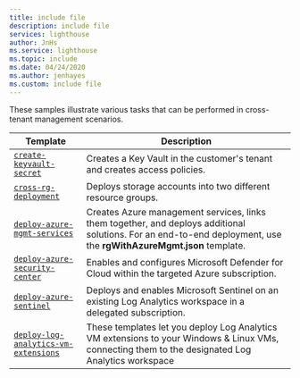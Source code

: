 ```yaml
---
title: include file
description: include file
services: lighthouse
author: JnHs
ms.service: lighthouse
ms.topic: include
ms.date: 04/24/2020
ms.author: jenhayes
ms.custom: include file
---
```


These samples illustrate various tasks that can be performed in cross-tenant management scenarios.

| **Template** | **Description** |
|---------|---------|
| [`create-keyvault-secret`](https://github.com/Azure/Azure-Lighthouse-samples/tree/master/templates/create-keyvault-secret) | Creates a Key Vault in the customer's tenant and creates access policies.
| [`cross-rg-deployment`](https://github.com/Azure/Azure-Lighthouse-samples/tree/master/templates/cross-rg-deployment) | Deploys storage accounts into two different resource groups.|
| [`deploy-azure-mgmt-services`](https://github.com/Azure/Azure-Lighthouse-samples/tree/master/templates/deploy-azure-mgmt-services) | Creates Azure management services, links them together, and deploys additional solutions. For an end-to-end deployment, use the **rgWithAzureMgmt.json** template. |
| [`deploy-azure-security-center`](https://github.com/Azure/Azure-Lighthouse-samples/tree/master/templates/deploy-azure-security-center) | Enables and configures Microsoft Defender for Cloud within the targeted Azure subscription. |
| [`deploy-azure-sentinel`](https://github.com/Azure/Azure-Lighthouse-samples/tree/master/templates/deploy-azure-sentinel) | Deploys and enables Microsoft Sentinel on an existing Log Analytics workspace in a delegated subscription. |
| [`deploy-log-analytics-vm-extensions`](https://github.com/Azure/Azure-Lighthouse-samples/tree/master/templates/deploy-log-analytics-vm-extensions) | These templates let you deploy Log Analytics VM extensions to your Windows & Linux VMs, connecting them to the designated Log Analytics workspace |
